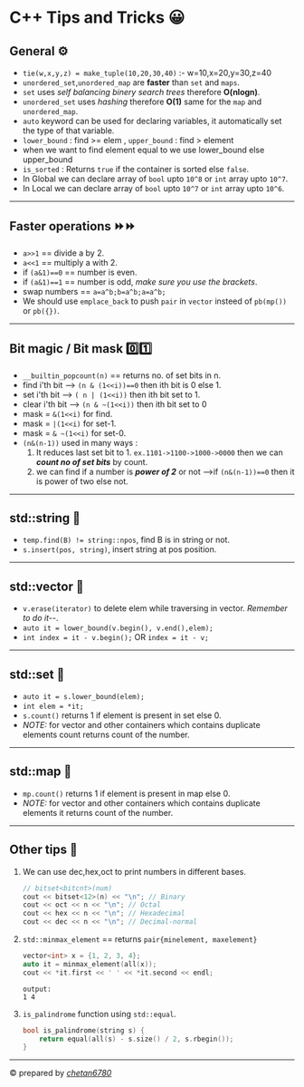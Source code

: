 # C++ Tips and Tricks 😀

## General ⚙️

- `tie(w,x,y,z) = make_tuple(10,20,30,40)` :- w=10,x=20,y=30,z=40
- `unordered_set`,`unordered_map` are **faster** than `set` and `maps`.
- `set` uses _self balancing binery search trees_ therefore **O(nlogn)**.
- `unordered_set` uses _hashing_ therefore **O(1)** same for the `map` and `unordered_map`.
- `auto` keyword can be used for declaring variables, it automatically set the type of that variable.
- `lower_bound` : find >= elem , `upper_bound` : find > element
- when we want to find element equal to we use lower_bound else upper_bound
- `is_sorted` : Returns `true` if the container is sorted else `false`.
- In Global we can declare array of `bool` upto `10^8` or `int` array upto `10^7`.
- In Local we can declare array of `bool` upto `10^7` or `int` array upto `10^6`.

---

## Faster operations ⏩⏩

- `a>>1` == divide a by 2.
- `a<<1` == multiply a with 2.
- if `(a&1)==0` == number is even.
- if `(a&1)==1` == number is odd, _make sure you use the brackets_.
- swap numbers == `a=a^b;b=a^b;a=a^b;`
- We should use `emplace_back` to push `pair` in `vector` insteed of `pb(mp())` or `pb({})`.

---

## Bit magic / Bit mask 0️⃣1️⃣

- `__builtin_popcount(n)` == returns no. of set bits in n.
- find i'th bit --> `(n & (1<<i))==0` then ith bit is 0 else 1.
- set i'th bit --> `( n | (1<<i))` then ith bit set to 1.
- clear i'th bit --> `(n & ~(1<<i))` then ith bit set to 0
- mask = `&(1<<i)` for find.
- mask = `|(1<<i)` for set-1.
- mask = `& ~(1<<i)` for set-0.
- `(n&(n-1))` used in many ways :
  1. It reduces last set bit to 1. `ex.1101->1100->1000->0000` then we can **_count no of set bits_** by count.
  2. we can find if a number is **_power of 2_** or not -->if `(n&(n-1))==0` then it is power of two else not.

---

## std::string 🧵

- `temp.find(B) != string::npos`, find B is in string or not.
- `s.insert(pos, string)`, insert string at pos position.

---

## std::vector 🔼

- `v.erase(iterator)` to delete elem while traversing in vector. _Remember to do it--_.
- `auto it = lower_bound(v.begin(), v.end(),elem);`
- `int index = it - v.begin();` OR `index = it - v;`

---

## std::set 🦄

- `auto it = s.lower_bound(elem);`
- `int elem = *it;`
- `s.count()` returns 1 if element is present in set else 0.
- _NOTE:_ for vector and other containers which contains duplicate elements count returns count of the number.

---

## std::map 🍁

- `mp.count()` returns 1 if element is present in map else 0.
- _NOTE:_ for vector and other containers which contains duplicate elements it returns count of the number.

---

## Other tips 🍹

1. We can use dec,hex,oct to print numbers in different bases.

   ```cpp
   // bitset<bitcnt>(num)
   cout << bitset<12>(n) << "\n"; // Binary
   cout << oct << n << "\n"; // Octal
   cout << hex << n << "\n"; // Hexadecimal
   cout << dec << n << "\n"; // Decimal-normal
   ```

2. `std::minmax_element` == returns `pair{minelement, maxelement}`

   ```cpp
   vector<int> x = {1, 2, 3, 4};
   auto it = minmax_element(all(x));
   cout << *it.first << ' ' << *it.second << endl;
   ```

   ```
   output:
   1 4
   ```

3. `is_palindrome` function using `std::equal`.

   ```cpp
   bool is_palindrome(string s) {
       return equal(all(s) - s.size() / 2, s.rbegin());
   }
   ```

---

©️ prepared by [_chetan6780_](https://github.com/chetan6780) 
